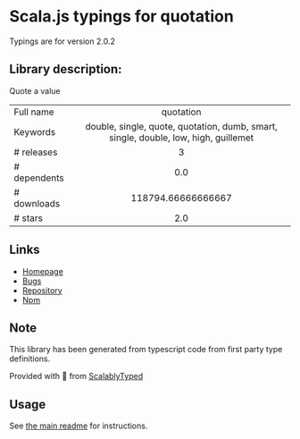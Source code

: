 
# Scala.js typings for quotation

Typings are for version 2.0.2

## Library description:
Quote a value

|                    |                 |
| ------------------ | :-------------: |
| Full name          | quotation |
| Keywords           | double, single, quote, quotation, dumb, smart, single, double, low, high, guillemet |
| # releases         | 3 |
| # dependents       | 0.0 |
| # downloads        | 118794.66666666667 |
| # stars            | 2.0 |

## Links
- [Homepage](https://github.com/wooorm/quotation#readme)
- [Bugs](https://github.com/wooorm/quotation/issues)
- [Repository](https://github.com/wooorm/quotation)
- [Npm](https://www.npmjs.com/package/quotation)
    


## Note
This library has been generated from typescript code from first party type definitions.

Provided with :purple_heart: from [ScalablyTyped](https://github.com/oyvindberg/ScalablyTyped)

## Usage
See [the main readme](../../readme.md) for instructions.


